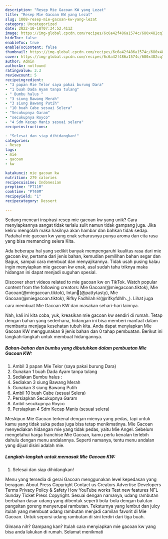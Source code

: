 ```yaml
---
description: "Resep Mie Gacoan KW yang Lezat"
title: "Resep Mie Gacoan KW yang Lezat"
slug: 1008-resep-mie-gacoan-kw-yang-lezat
category: Uncategorized
date: 2022-10-18T07:34:52.411Z
image: https://img-global.cpcdn.com/recipes/6c6a42f486a1574c/680x482cq70/mie-gacoan-kw-foto-resep-utama.jpg
hideToc: false
enableToc: true
enableTocContent: false
thumbnail: https://img-global.cpcdn.com/recipes/6c6a42f486a1574c/680x482cq70/mie-gacoan-kw-foto-resep-utama.jpg
cover: https://img-global.cpcdn.com/recipes/6c6a42f486a1574c/680x482cq70/mie-gacoan-kw-foto-resep-utama.jpg
author: Admin
authorAv: notfound
ratingvalue: 3.3
reviewcount: 5
recipeingredient:
- "3 papan Mie Telor saya pakai burung Dara"
- "1 buah Dada Ayam tanpa tulang"
- " Bumbu halus "
- "3 siung Bawang Merah"
- "3 siung Bawang Putih"
- "10 buah Cabe sesuai Selera"
- "Secukupnya Garam"
- "secukupnya Royco"
- "4 Sdm Kecap Manis sesuai selera"
recipeinstructions:

- "Selesai dan siap dihidangkan!"
categories:
- Resep
tags:
- mie
- gacoan
- kw

katakunci: mie gacoan kw 
nutrition: 279 calories
recipecuisine: Indonesian
preptime: "PT11M"
cooktime: "PT40M"
recipeyield: "1"
recipecategory: Dessert

---
```





Sedang mencari inspirasi resep mie gacoan kw yang unik? Cara menyiapkannya sangat tidak terlalu sulit namun tidak gampang juga. Jika keliru mengolah maka hasilnya akan hambar dan bahkan tidak sedap. Padahal mie gacoan kw yang enak seharusnya punya aroma dan cita rasa yang bisa memancing selera Kita.





Ada beberapa hal yang sedikit banyak mempengaruhi kualitas rasa dari mie gacoan kw, pertama dari jenis bahan, kemudian pemilihan bahan segar dan Bagus, sampai cara membuat dan menyajikannya. Tidak usah pusing kalau ingin menyiapkan mie gacoan kw enak,      asal sudah tahu triknya maka hidangan ini dapat menjadi suguhan spesial.














Discover short videos related to mie gacoan kw on TikTok. Watch popular content from the following creators: Mie Gacoan(@miegacoan.tiktok), Mie Gacoan(@miegacoan.tiktok), Intan🍤(@pattytasty), Mie Gacoan(@miegacoan.tiktok), Rifky Fadhilah ☑️(@rifkyfdhlh._). Lihat juga cara membuat Mie Gacoan KW dan masakan sehari-hari lainnya.






Nah, kali ini kita coba, yuk, kreasikan mie gacoan kw sendiri di rumah. Tetap dengan bahan yang sederhana, hidangan ini bisa memberi manfaat dalam membantu menjaga kesehatan tubuh kita. Anda dapat menyiapkan Mie Gacoan KW menggunakan 9 jenis bahan dan 0 tahap pembuatan. Berikut ini langkah-langkah untuk membuat hidangannya.

<!--inarticleads1-->

##### Bahan-bahan dan bumbu yang dibutuhkan dalam pembuatan Mie Gacoan KW:

1. Ambil 3 papan Mie Telor (saya pakai burung Dara)
1. Gunakan 1 buah Dada Ayam tanpa tulang
1. Sediakan  Bumbu halus :
1. Sediakan 3 siung Bawang Merah
1. Gunakan 3 siung Bawang Putih
1. Ambil 10 buah Cabe (sesuai Selera)
1. Persiapkan Secukupnya Garam
1. Ambil secukupnya Royco
1. Persiapkan 4 Sdm Kecap Manis (sesuai selera)


Meskipun Mie Gacoan terkenal dengan mienya yang pedas, tapi untuk kamu yang tidak suka pedas juga bisa tetap menikmatinya. Mie Gacoan menyediakan hidangan mie yang tidak pedas, yaitu Mie Angel. Sebelum mengetahui harga franchise Mie Gacoan, kamu perlu kenalan terlebih dahulu dengan menu andalannya. Seperti namanya, tentu menu andalan yang dijual disini adalah mie. 

<!--inarticleads2-->

##### Langkah-langkah untuk memasak Mie Gacoan KW:


1. Selesai dan siap dihidangkan!

Menu yang tersedia di gerai Gacoan menggunakan level kepedasan yang beragam. About Press Copyright Contact us Creators Advertise Developers Terms Privacy Policy &amp; Safety How YouTube works Test new features NFL Sunday Ticket Press Copyright. Sesuai dengan namanya, udang rambutan berbahan dasar udang yang dibentuk seperti bola-bola dengan balutan pangsitan goreng menyerupai rambutan. Teksturnya yang lembut dan juicy itulah yang membuat udang rambutan menjadi camilan favorit di Mie Gacoan. Untuk seporsi udang rambutan di sini terdiri dari tiga buah. 

Gimana nih? Gampang kan? Itulah cara menyiapkan mie gacoan kw yang bisa anda lakukan di rumah. Selamat menikmati
